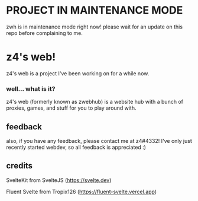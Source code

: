 # PROJECT IN MAINTENANCE MODE
zwh is in maintenance mode right now! please wait for an update on this repo before complaining to me.




# z4's web!
z4's web is a project I've been working on for a while now.
### well... what is it?
z4's web (formerly known as zwebhub) is a website hub with a bunch of proxies, games, and stuff for you to play around with.

## feedback
also, if you have any feedback, please contact me at z4#4332! I've only just recently started webdev, so all feedback is appreciated :)

## credits
SvelteKit from SvelteJS (https://svelte.dev)

Fluent Svelte from Tropix126 (https://fluent-svelte.vercel.app)
